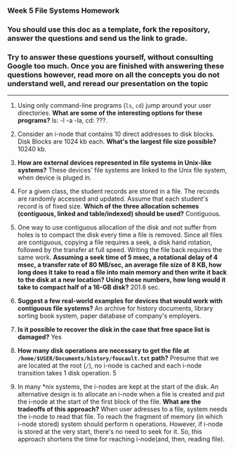 ### Week 5 File Systems Homework

### You should use this doc as a template, fork the repository, answer the questions and send us the link to grade.

### Try to answer these questions yourself, without consulting Google too much. Once you are finished with answering these questions however, read more on all the concepts you do not understand well, and reread our presentation on the topic

---

1. Using only command-line programs (`ls`, `cd`) jump around your user directories. **What are some of the interesting options for these programs?** ls: -l -a -la, cd: ???. 

1. Consider an i-node that contains 10 direct addresses to disk blocks. Disk Blocks are 1024 kb each. **What's the largest file size possible?** 10240 kb.

1. **How are external devices represented in file systems in Unix-like systems?** These devices' file systems are linked to the Unix file system, when device is pluged in.

1. For a given class, the student records are stored in a file. The records are randomly accessed and updated. Assume that each student's record is of fixed size. **Which of the three allocation schemes (contiguous, linked and table/indexed) should be used?** Contiguous.

1. One way to use contiguous allocation of the disk and not suffer from holes is to compact the disk every time a file is removed. Since all files are contiguous, copying a file requires a seek, a disk hand rotation, followed by the transfer at full speed. Writing the file back requires the same work. **Assuming a seek time of 5 msec, a rotational delay of 4 msec, a transfer rate of 80 MB/sec, an average file size of 8 KB, how long does it take to read a file into main memory and then write it back to the disk at a new location? Using these numbers, how long would it take to compact half of a 16-GB disk?** 201.8 sec.

1. **Suggest a few real-world examples for devices that would work with contiguous file systems?** An archive for history documents, library sorting book system, paper database of company's employers.

1. **Is it possible to recover the disk in the case that free space list is damaged?** Yes

1. **How many disk operations are necessary to get the file at `/home/$USER/Documents/history/foucault.txt` path?** Presume that we are located at the root (`/`), no i-node is cached and each i-node transition takes 1 disk operation. 5

1. In many \*nix systems, the i-nodes are kept at the start of the disk. An alternative design is to allocate an i-node when a file is created and put the i-node at the start of the first block of the file. **What are the tradeoffs of this approach?** When user adresses to a file, system needs the i-node to read that file. To reach the fragment of memory (in which i-node stored) system should perform n operations. However, if i-node is stored at the very start, there's no need to seek for it. So, this approach shortens the time for reaching i-node(and, then, reading file). 
